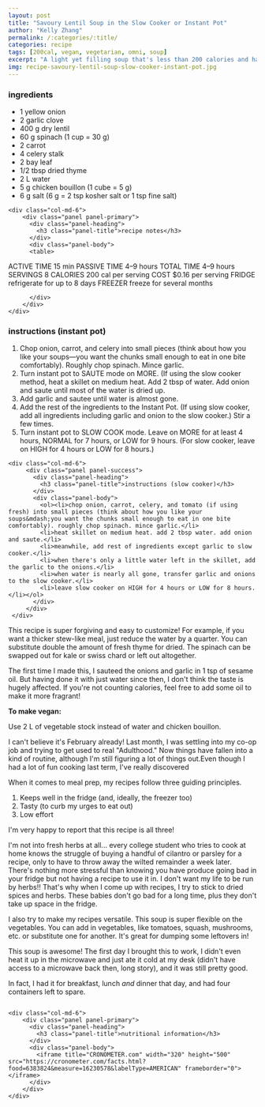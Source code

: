 ```yaml
---
layout: post
title: "Savoury Lentil Soup in the Slow Cooker or Instant Pot"
author: "Kelly Zhang"
permalink: /:categories/:title/
categories: recipe
tags: [200cal, vegan, vegetarian, omni, soup]
excerpt: "A light yet filling soup that's less than 200 calories and has 13 g of protein and 7 g of fiber. It's perfect for meal prep, and freezes well. Vegan and omni options!"
img: recipe-savoury-lentil-soup-slow-cooker-instant-pot.jpg
---
```


<script type="application/ld+json">
{
  "@context": "http://schema.org",
  "@type": "Recipe",
  "author": "Kelly Zhang",
  "keywords": "vegan, soup, meal, diet, weight loss, healthy",
  "cookTime": "PT4H",
  "prepTime": "PT15M",
  "totalTime": "PT4H",
  "cookingMethod": "Slow Cooking",
  "datePublished": "2019-01-13",
  "description": "A light yet filling soup that's less than 200 calories and has 13 g of protein and 7 g of fiber. It's perfect for meal prep, and freezes well. Vegan and omni options!",
  "image": "http://kellyzhang.me/food/images/recipe-savoury-lentil-soup-slow-cooker-instant-pot.jpg",
  "aggregateRating": {
    "@type": "AggregateRating",
    "ratingValue": "5",
    "reviewCount": "8"
  },
  "recipeIngredient": [
    "1 yellow onion",
    "2 garlic cloves",
    "400 g dried lentils",
    "60 g spinach",
    "2 carrots",
    "4 celery stalks",
    "2 bay leaves",
    "0.5 tbsp dried thyme",
    "2 L water",
    "5 g chicken bouillon",
    "6 g salt"
  ],
  "interactionStatistic": {
    "@type": "InteractionCounter",
    "interactionType": "http://schema.org/Comment",
    "userInteractionCount": "140"
  },
  "name": "Savoury Lentil Soup in the Slow Cooker or Instant Pot",
  "estimatedCost": {
    "@type": "MonetaryAmount",
    "currency": "CAD",
    "value": "10"
  },
  "nutrition": {
    "@type": "NutritionInformation",
    "calories": "197 calories",
    "carbohydrateContent": "36.1 grams carbohydrate",
    "fiberContent": "6.6 grams fiber",
    "sugarContent": "3 grams sugar",
    "cholesterolContent": "0 milligrams cholesterol",
    "fatContent": "0.7 grams fat",
    "saturatedFatContent": "0.1 grams saturated fat",
    "unsaturatedFatContent": "0.1 grams unsaturated fat",
    "transFatContent": "6.6 grams trans fat",
    "proteinContent": "13.1 grams protein",
    "sodiumContent": "416.3 milligrams sodium",
    "servingSize": "1.5 cups"
  },
  
  "tool": [
    {
      "@type": "HowToTool",
      "name": "Slow cooker or Instant Pot"
    },
    {
      "@type": "HowToTool",
      "name": "Skillet (if using slow cooker method)",
    },
    {
      "@type": "HowToTool",
      "name": "Spatula"
    },
    {
      "@type": "HowToTool",
      "name": "Kitchen knife",
    },
    {
      "@type": "HowToTool",
      "name": "Food scale (recommended to count calories accurately)",
    }
  ],
  
  "recipeCategory": "soup",
  "recipeCuisine": "Canadian",
  "recipeInstructions": [{
    "@type": "HowToStep",
    "text": "Chop onion, carrot, and celery into small pieces. Roughly chop spinach. Mince garlic."
  },{
    "@type": "HowToStep",
    "text": "Turn instant pot to SAUTE mode on MORE. (If using the slow cooker method, heat a skillet on medium heat. Add 2 tbsp of water. Add onion and saute until most of the water is dried up."
  },{
    "@type": "HowToStep",
    "text": "Add garlic and saute until water is almost gone."
  },{
    "@type": "HowToStep",
    "text": "Add the rest of the ingredients to the Instant Pot. (If using slow cooker, add all ingredients including garlic and onion to the slow cooker.) Stir a few times."
  },{
    "@type": "HowToStep",
    "text": "Turn instant pot to SLOW COOK mode. Leave on MORE for at least 4 hours, NORMAL for 7 hours, or LOW for 9 hours. (For slow cooker, leave on HIGH for 4 hours or LOW for 8 hours.)"
  }],  
  "recipeYield": "8 servings",
  "suitableForDiet": [
    "http://schema.org/LowFatDiet",
    "http://schema.org/GlutenFreeDiet",
    "http://schema.org/VeganDiet",
    "http://schema.org/VegetarianDiet",
    "http://schema.org/LowCalorieDiet",
    "http://schema.org/HalalDiet",
    "http://schema.org/HinduDiet",
    "http://schema.org/KosherDiet",
    "http://schema.org/LowLactoseDiet"
  ]
}
</script>


<div class="row">
    <div class="col-md-6">
        <div class="panel panel-primary">
          <div class="panel-heading">
            <h3 class="panel-title">ingredients</h3>
          </div>
          <div class="panel-body">
            <ul>
              <li>1 yellow onion</li>
              <li>2 garlic clove</li>
              <li>400 g dry lentil</li>
              <li>60 g spinach (1 cup = 30 g)</li>
              <li>2 carrot</li>
              <li>4 celery stalk</li>
              <li>2 bay leaf</li>
              <li>1/2 tbsp dried thyme</li>
              <li>2 L water</li>
              <li>5 g chicken bouillon (1 cube = 5 g)</li>
              <li>6 g salt (6 g = 2 tsp kosher salt or 1 tsp fine salt)</li>
            </ul>
          </div>
        </div>
    </div>

    <div class="col-md-6">
        <div class="panel panel-primary">
          <div class="panel-heading">
            <h3 class="panel-title">recipe notes</h3>
          </div>
          <div class="panel-body">
          <table>

<tr>
<th>ACTIVE TIME</th>
<td>15 min</td>
</tr>

<tbody>
<tr>
<th>PASSIVE TIME</th>
<td>4–9 hours</td>
</tr>
<tr>
<th>TOTAL TIME</th>
<td>4–9 hours</td>
</tr>
<tr>
<th>SERVINGS</th>
<td>8</td>
</tr>
<tr>
<th>CALORIES</th>
<td>200 cal per serving</td>
</tr>
<tr>
<th>COST</th>
<td>$0.16 per serving</td>
</tr>
<tr>
<th>FRIDGE</th>
<td>refrigerate for up to 8 days</td>
</tr>
<tr>
<th>FREEZER</th>
<td>freeze for several months</td>
</tr>
</tbody>
</table>

          </div>
        </div>
    </div>
</div>

<div class="row">
   <div class="col-md-6">
        <div class="panel panel-success">
          <div class="panel-heading">
            <h3 class="panel-title">instructions (instant pot)</h3>
          </div>
          <div class="panel-body">
            <ol><li>Chop onion, carrot, and celery into small pieces (think about how you like your soups&mdash;you want the chunks small enough to eat in one bite comfortably). Roughly chop spinach. Mince garlic.</li>
            <li>Turn instant pot to SAUTE mode on MORE. (If using the slow cooker method, heat a skillet on medium heat. Add 2 tbsp of water. Add onion and saute until most of the water is dried up.</li>
            <li>Add garlic and sautee until water is almost gone.</li>
            <li>Add the rest of the ingredients to the Instant Pot. (If using slow cooker, add all ingredients including garlic and onion to the slow cooker.) Stir a few times.</li>
            <li>Turn instant pot to SLOW COOK mode. Leave on MORE for at least 4 hours, NORMAL for 7 hours, or LOW for 9 hours. (For slow cooker, leave on HIGH for 4 hours or LOW for 8 hours.)</li></ol>
          </div>
        </div>
    </div>

    <div class="col-md-6">
         <div class="panel panel-success">
           <div class="panel-heading">
             <h3 class="panel-title">instructions (slow cooker)</h3>
           </div>
           <div class="panel-body">
             <ol><li>chop onion, carrot, celery, and tomato (if using fresh) into small pieces (think about how you like your soups&mdash;you want the chunks small enough to eat in one bite comfortably). roughly chop spinach. mince garlic.</li>
             <li>heat skillet on medium heat. add 2 tbsp water. add onion and saute.</li>
             <li>meanwhile, add rest of ingredients except garlic to slow cooker.</li>
             <li>when there's only a little water left in the skillet, add the garlic to the onions.</li>
             <li>when water is nearly all gone, transfer garlic and onions to the slow cooker.</li>
             <li>leave slow cooker on HIGH for 4 hours or LOW for 8 hours.</li></ol>
           </div>
         </div>
     </div>
</div>

<p>This recipe is super forgiving and easy to customize! For example, if you want a thicker stew-like meal, just reduce the water by a quarter. You can substitute double the amount of fresh thyme for dried. The spinach can be swapped out for kale or swiss chard or left out altogether.</p>
<p>The first time I made this, I sauteed the onions and garlic in 1 tsp of sesame oil. But having done it with just water since then, I don't think the taste is hugely affected. If you're not counting calories, feel free to add some oil to make it more fragrant!</p>
<b>To make vegan:</b>
<p>Use 2 L of vegetable stock instead of water and chicken bouillon.</p>

I can't believe it's February already! Last month, I was settling into my co-op job and trying to get used to real "Adulthood."  Now things have fallen into a kind of routine, although I'm still figuring a lot of things out.Even though I had a lot of fun cooking last term, I've really discovered

When it comes to meal prep, my recipes follow three guiding principles.

1. Keeps well in the fridge (and, ideally, the freezer too)
1. Tasty (to curb my urges to eat out)
1. Low effort

I'm very happy to report that this recipe is all three!

I'm not into fresh herbs at all... every college student who tries to cook at home knows the struggle of buying a handful of cilantro or parsley for a recipe, only to have to throw away the wilted remainder a week later. There's nothing more stressful than knowing you have produce going bad in your fridge but not having a recipe to use it in. I don't want my life to be run by herbs!! That's why when I come up with recipes, I try to stick to dried spices and herbs. These babies don't go bad for a long time, plus they don't take up space in the fridge.

I also try to make my recipes versatile. This soup is super flexible on the vegetables. You can add in vegetables, like tomatoes, squash, mushrooms, etc. or substitute one for another. It's great for dumping some leftovers in!

This soup is awesome! The first day I brought this to work, I didn't even heat it up in the microwave and just ate it cold at my desk (didn't have access to a microwave back then, long story), and it was still pretty good.

In fact, I had it for breakfast, lunch *and* dinner that day, and had four containers left to spare.

<div class="row" style= "float:right;position: relative;">

    <div class="col-md-6">
        <div class="panel panel-primary">
          <div class="panel-heading">
            <h3 class="panel-title">nutritional information</h3>
          </div>
          <div class="panel-body">
            <iframe title="CRONOMETER.com" width="320" height="500" src="https://cronometer.com/facts.html?food=6383824&measure=16230578&labelType=AMERICAN" frameborder="0"></iframe>
          </div>
        </div>
    </div>
</div>
